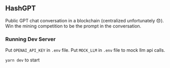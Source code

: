 ## HashGPT

Public GPT chat conversation in a blockchain (centralized unfortunately 😞). Win the mining competition to be the prompt in the conversation.

### Running Dev Server

Put `OPENAI_API_KEY` in `.env` file.
Put `MOCK_LLM` in `.env` file to mock llm api calls.

`yarn dev` to start
